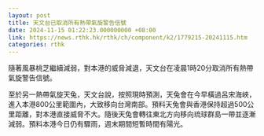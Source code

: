 ```yaml
---
layout: post
title: 天文台已取消所有熱帶氣旋警告信號
date: 2024-11-15 01:22:23.000000000 +08:00
link: https://news.rthk.hk/rthk/ch/component/k2/1779215-20241115.htm
categories: rthk
---
```


隨著風暴桃芝繼續減弱，對本港的威脅減退，天文台在凌晨1時20分取消所有熱帶氣旋警告信號。

至於另一熱帶氣旋天兔，天文台說，按照現時預測，天兔會在今早橫過呂宋海峽，進入本港800公里範圍內，大致移向台灣南部。預料天兔會與香港保持超過500公里距離，對本港直接威脅不大。隨後天兔會轉往東北方向移向琉球群島一帶並逐漸減弱。預料本港今日仍有驟雨，週末期間短暫時間有陽光。

